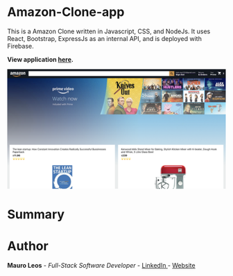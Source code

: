 # Amazon-Clone-app

This is a Amazon Clone written in Javascript, CSS, and NodeJs. It uses React, Bootstrap, ExpressJs as an internal API, and is deployed with Firebase.

<strong>View application <a href="https://clone-e30b3.web.app//"><b>here</b></a>.</strong>

<img src="image/amazon-clone.png" alt="image">

# Summary



# Author
<strong>Mauro Leos</strong> - <i>Full-Stack Software Developer</i> - <a href="https://www.linkedin.com/in/mauro-leos-b4103a11b/">LinkedIn </a> - <a href="https:/https://www.mauroleos.com//">Website</a>

